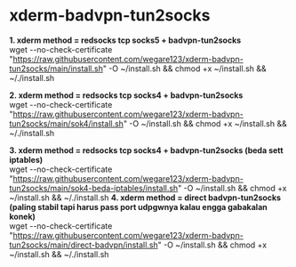 # xderm-badvpn-tun2socks
**1. xderm method = redsocks tcp socks5 + badvpn-tun2socks**
<br>
wget --no-check-certificate "https://raw.githubusercontent.com/wegare123/xderm-badvpn-tun2socks/main/install.sh" -O ~/install.sh && chmod +x ~/install.sh && ~/./install.sh

**2. xderm method = redsocks tcp socks4 + badvpn-tun2socks**
<br>
wget --no-check-certificate "https://raw.githubusercontent.com/wegare123/xderm-badvpn-tun2socks/main/sok4/install.sh" -O ~/install.sh && chmod +x ~/install.sh && ~/./install.sh

**3. xderm method = redsocks tcp socks4 + badvpn-tun2socks (beda sett iptables)**
<br>
wget --no-check-certificate "https://raw.githubusercontent.com/wegare123/xderm-badvpn-tun2socks/main/sok4-beda-iptables/install.sh" -O ~/install.sh && chmod +x ~/install.sh && ~/./install.sh
**4. xderm method = direct badvpn-tun2socks (paling stabil tapi harus pass port udpgwnya kalau engga gabakalan konek)**
<br>
wget --no-check-certificate "https://raw.githubusercontent.com/wegare123/xderm-badvpn-tun2socks/main/direct-badvpn/install.sh" -O ~/install.sh && chmod +x ~/install.sh && ~/./install.sh
